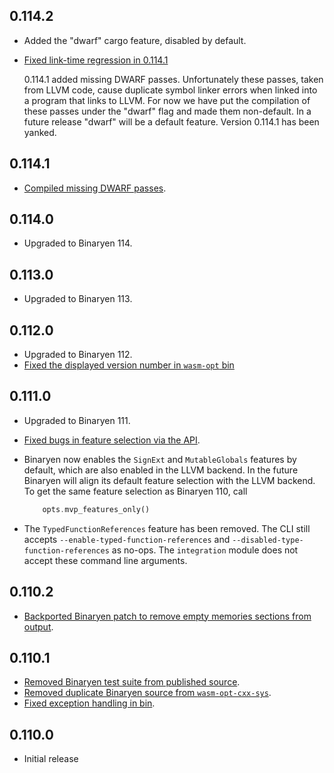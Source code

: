 ## 0.114.2

- Added the "dwarf" cargo feature, disabled by default.
- [Fixed link-time regression in 0.114.1](https://github.com/brson/wasm-opt-rs/issues/154)

  0.114.1 added missing DWARF passes. Unfortunately these passes, taken from
  LLVM code, cause duplicate symbol linker errors when linked into a program
  that links to LLVM. For now we have put the compilation of these passes under
  the "dwarf" flag and made them non-default. In a future release "dwarf" will
  be a default feature. Version 0.114.1 has been yanked.

## 0.114.1

- [Compiled missing DWARF passes](https://github.com/brson/wasm-opt-rs/pull/151).

## 0.114.0

- Upgraded to Binaryen 114.

## 0.113.0

- Upgraded to Binaryen 113.

## 0.112.0

- Upgraded to Binaryen 112.
- [Fixed the displayed version number in `wasm-opt` bin](https://github.com/brson/wasm-opt-rs/pull/133)

## 0.111.0

- Upgraded to Binaryen 111.
- [Fixed bugs in feature selection via the API](https://github.com/brson/wasm-opt-rs/issues/123).
- Binaryen now enables the `SignExt` and `MutableGlobals` features by default,
  which are also enabled in the LLVM backend.
  In the future Binaryen will align its default feature selection with the LLVM backend.
  To get the same feature selection as Binaryen 110, call

  ```rust
      opts.mvp_features_only()
  ```
- The `TypedFunctionReferences` feature has been removed. The CLI still accepts
  `--enable-typed-function-references` and `--disabled-type-function-references`
  as no-ops. The `integration` module does not accept these command line arguments.

## 0.110.2

- [Backported Binaryen patch to remove empty memories sections from output](https://github.com/brson/wasm-opt-rs/pull/111).

## 0.110.1

- [Removed Binaryen test suite from published source](https://github.com/brson/wasm-opt-rs/issues/98).
- [Removed duplicate Binaryen source from `wasm-opt-cxx-sys`](https://github.com/brson/wasm-opt-rs/pull/90).
- [Fixed exception handling in bin](https://github.com/brson/wasm-opt-rs/issues/89).

## 0.110.0

- Initial release
